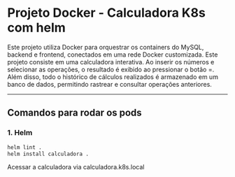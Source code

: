 # Projeto Docker - Calculadora K8s com helm

Este projeto utiliza Docker para orquestrar os containers do MySQL, backend e frontend, conectados em uma rede Docker customizada. 
Este projeto consiste em uma calculadora interativa. Ao inserir os números e selecionar as operações, o resultado é exibido ao pressionar o botão =. Além disso, todo o histórico de cálculos realizados é armazenado em um banco de dados, permitindo rastrear e consultar operações anteriores.

---

## Comandos para rodar os pods
### 1. Helm
```bash
helm lint .
helm install calculadora .
```

Acessar a calculadora via calculadora.k8s.local